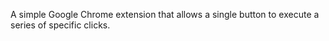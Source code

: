 A simple Google Chrome extension that allows a single button to execute a series of specific clicks.

